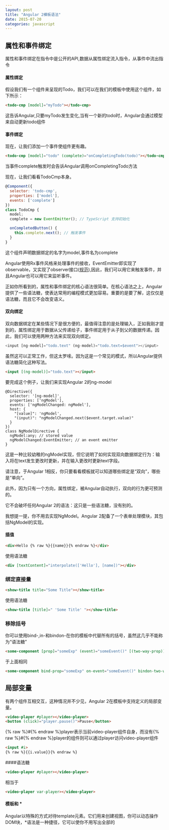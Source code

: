 ```yaml
---
layout: post
title: "Angular 2模板语法"
date: 2015-07-20
categories: javascript
---
```


属性和事件绑定
------

属性和事件绑定在指令中是公开的API,数据从属性绑定流入指令，从事件中流出指令

#### 属性绑定

假设我们有一个组件来呈现的Todo，我们可以在我们的模板中使用这个组件，如下所示：

```html
<todo-cmp [model]="myTodo"></todo-cmp>
```

这告诉Angular,只要myTodo发生变化,当有一个新的todo时，Angular会通过模型来自动更新todo组件

#### 事件绑定

现在，让我们添加一个事件使组件更有趣。

```html
<todo-cmp [model]="todo" (complete)="onCompletingTodo(todo)"></todo-cmp>
```

当事件complete触发时会告诉Angular调用onCompletingTodo方法

现在，让我们看看TodoCmp本身。

```javascript
@Component({
  selector: 'todo-cmp',
  properties: ['model'],
  events: ['complete']
})
class TodoCmp {
  model;
  complete = new EventEmitter(); // TypeScript 支持初始化

  onCompletedButton() {
    this.complete.next(); // 触发事件
  }
}
```

这个组件声明数据绑定的名字为model,事件名为complete

Angular使用Rx事件风格来处理事件的接收，EventEmitter即实现了observable，又实现了observer接口([规范](https://github.com/jhusain/observable-spec)),因此，我们可以用它来触发事件，并且Angular也可以用它来监听事件。

正如你所看到的，属性和事件绑定的核心语法很简单。在核心语法之上，Angular提供了一些语法糖，使表达常用的编程模式更加容易。重要的是要了解，这仅仅是语法糖，而且它不会改变语义。

#### 双向绑定

双向数据绑定在某些情况下是很方便的，最值得注意的是处理输入，正如我刚才提到的，属性绑定用于数据从父传递给子，事件绑定用于从子到父的数据传递。因此，我们可以使用两种方法来实现双向绑定。

```javascript
<input [ng-model]="todo.text" (ng-model)="todo.text=$event"></input>
```

虽然这可以正常工作，但这太罗嗦。因为这是一个常见的模式，所以Angular提供语法糖简化这种写法。

```html
<input [(ng-model)]="todo.text"></input>
```

要完成这个例子，让我们来实现Angular 2的ng-model

```
@Directive({
  selector: '[ng-model]',
  properties: ['ngModel'],
  events: ['ngModelChanged: ngModel'],
  host: {
    "[value]": 'ngModel',
    "(input)": "ngModelChanged.next($event.target.value)"
  }
})
class NgModelDirective {
  ngModel:any; // stored value
  ngModelChanged:EventEmitter; // an event emitter
}
```

这是一种比较幼稚的ngModel实现，但它说明了如何实现双向数据绑定行为：输入将在text发生更改时更新，并在输入更改时更新text字段。

请注意，于Angular 1相反，你只要看看模板就可以知道哪些绑定是“双向”，哪些是“单向”。

此外，因为只有一个方向，属性绑定，被Angular自动执行，双向的行为更可预测的。

它不会破坏任何Angular 2的语法：这只是一些语法糖，没有别的。

我想提一提，你不用去实现NgModel。Angular 2配备了一个表单处理模块，其包括NgModel的实现。

#### 插值

```html
<div>Hello {% raw %}{{name}}{% endraw %}</div>
```

使用语法糖

```html
<div [textContent]="interpolate(['Hello'], [name])"></div>
```

### 绑定直接量

```html
<show-title title="Some Title"></show-title>
```

使用语法糖

```html
<show-title [title]=" 'Some Title' "></show-title>
```

### 移除括号

你可以使用bind-,in-和bindon-在你的模板中代替所有的括号，虽然这几乎不能称为“语法糖”

```html
<some-component [prop]="someExp" (event)="someEvent()" [(two-way-prop)]="someExp"></show-title>
```

于上面相同

```html
<some-component bind-prop="someExp" on-event="someEvent()" bindon-two-way-prop="someExp"></show-title>
```

局部变量
-------

有两个组件互相交互，这种情况并不少见，Angular 2在模板中支持定义的局部变量。

```html
<video-player #player></video-player>
<button (click)="player.pause()">Pause</button>
```

{% raw %}\#{% endraw %}player表示当前video-player组件自身，而没有{% raw %}\#{% endraw %}player的组件则可以通过player访问video-player组件

```html
<input #i>
{% raw %}{{i.value}}{% endraw %}
```

####语法糖

```html
<video-player #player></video-player>
```

相当于

```html
<video-player var-player></video-player>
```

#### 模板和 *

Angular以特殊的方式对待template元素。它们用来创建视图，你可以动态操作DOM块，*语法是一种捷径，它可以使你不用写出全部的<template>元素，让我告诉你它是如何工作。

假设我们呈现Todo列表组件。

```html
<todo-cmp *ng-for="#t of todos; #i=index" [model]="t" [index]="t"></todo-cmp>
```

去除语法糖后变为

```html
<todo-cmp template="ng-for #item of items; #i=index" [model]="t" [index]="i"></todo-cmp>
```

再一次去除语法糖后变为

```html
<template ng-for #item="$implicit" [ng-for-of]="items" #i="index">
  <todo-cmp [model]="t" [index]="t"></todo-cmp>
</template>
```

该ngFor指令在视图上会创建$implicit和$index变量并绑定到模板上，在模板元素上声明的所有变量只能在元素内提供,这就是为什么以下是不正确

```html
<todo-cmp *ng-for="#t of todos"></todo-cmp>
{% raw %}{{t}}{% endraw %} <!-- t cannot be referenced here -->
```

你需要重点理解的是，当你建立你自己的指令来处理视图时，你的 * syntax 语法能扩展成什么。例如，如果你看ngfor，你会发现它有ngforof属性，但是没有of属性。

为什么不对ng-for自定义语法，象angular 1一样呢？这有几个很好的理由。有自定义语法意味着你必须知道这个微语言如何操作。这也意味着在工具（例如，IDE和LInter）中不能理解你的模板而且并不能提供自动完成和重构。

### web组件和原生元素

在这篇博客我谈到了一切的内容 - 局部变量，属性和事件绑定 - 对于web组件和标准的html元素来讲使用方式是完全相同

我可以用Web组件更换TodoCmp，仍然使用相同方式与它进行交互。

```html
<todo-cmp [model]="todo" (completed)="onCompletingTodo(todo)"></todo-cmp>
```

我可以用Web组件更换视频播放器，仍然使用相同方式与它进行交互。

```html
<video-player #player></video-player>
<button (click)="player.pause()">Pause</button>
```

这将变得极为重要，因为更多的组件库可用。当运行在非Angular组件上也很重要(这是Angular 2目标之一)，否者你不得不把每一个原生组件包装成一个Angular 2组件，那真的很糟糕。Angular 2你可以直接使用任何本地组件，使用相同的语法，只有当你例如想使用依赖注入时，可将它包装为Angular组件

###设计目标

我希望你能明白在Angular 2里模板语法是怎么运作的.现在，我想来讨论一下为什么它用这种方式运作？它这么设计的目的是什么？

我们的主要设计目标是使模板更加清晰，开发者在不知如果使用指令情况也能够理解和重构模板，以及指令是如何工作的。

```html
<component [property1]="name" property2="name"></component>
```

不管组件元素是什么，property1是指向一个name变量的属性 property2属性只表示一个name字符串，你也需要知道，组件的property2属性无法更新，property1属性绑定更新是从父到子。

```html
<component [(property1)]="name"></component>
```

在这里，我们可以看到，name可以被更新，因为我们使用[()]语法

同样，你可以告诉在模板中定义了哪些变量，来看这里的*nf-for

```html
<todo-cmp *ng-for="#t of todos"></todo-cmp>
```

其次，我们希望有丰富的开发工具，在下面的列子中，工具可以静态地推断出第一个index是组件上的字段，而第2个index是ng-for输出的局部变量

```html
{% raw %}{{index}}{% endraw %}
<div *ng-for="#item of items; var index=index">
  {% raw %}{{index}{% endraw %}
</div>
```

这就是其中的一个Angular 2模板的实例分析。由于IDE可以分析模板，所以他们可以提供自动完成和重构。

最后，我们要本地组件和web组件无缝集成。这意味着Angular 不能有特殊的特定事件（例如，ng-click），而必须提供通用机制，更新任何属性或监听任何事件。
